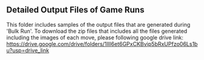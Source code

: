 ## Detailed Output Files of Game Runs
This folder includes samples of the output files that are generated during 'Bulk Run'. To download the zip files that includes all the files generated including the images of each move, please following google drive link: https://drive.google.com/drive/folders/1III6et6GPxCKBvip5bRxUPfzo06Ls1bu?usp=drive_link

